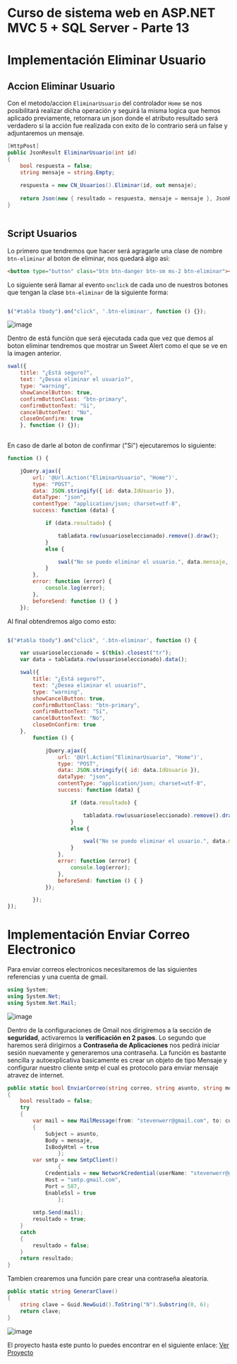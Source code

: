 # Curso de sistema web en ASP.NET MVC 5 + SQL Server - Parte 13

# Implementación Eliminar Usuario

## Accion Eliminar Usuario

Con el metodo/accion ```EliminarUsuario``` del controlador ```Home``` se nos posibilitará realizar dicha operación y seguirá la misma logica que hemos aplicado previamente, retornara un json donde el atributo resultado será verdadero si la acción fue realizada con exito de lo contrario será un false y adjuntaremos un mensaje.

```c#
[HttpPost]
public JsonResult EliminarUsuario(int id)
{
	bool respuesta = false;
	string mensaje = string.Empty;
	
	respuesta = new CN_Usuarios().Eliminar(id, out mensaje);
	
	return Json(new { resultado = respuesta, mensaje = mensaje }, JsonRequestBehavior.AllowGet);
}
	
```

## Script Usuarios

Lo primero que tendremos que hacer será agragarle una clase de nombre ```btn-eliminar``` al boton de eliminar, nos quedará algo asi:

```html
<button type="button" class="btn btn-danger btn-sm ms-2 btn-eliminar"><i class="fas fa-trash"></i></button>

```

Lo siguiente será llamar al evento ```onclick``` de cada uno de nuestros botones que tengan la clase ```btn-eliminar``` de la siguiente forma:

```js

$("#tabla tbody").on("click", '.btn-eliminar', function () {});

```

![image](https://user-images.githubusercontent.com/59342976/154889232-3131633f-9cc1-45fe-89a6-7a1750327113.png)

Dentro de está función que será ejecutada cada que vez que demos al boton eliminar tendremos que mostrar un Sweet Alert como el que se ve en la imagen anterior.

```js
swal({
	title: "¿Está seguro?",
	text: "¿Desea eliminar el usuario?",
	type: "warning",
	showCancelButton: true,
	confirmButtonClass: "btn-primary",
	confirmButtonText: "Si",
	cancelButtonText: "No",
	closeOnConfirm: true
	}, function () {});
	
```

En caso de darle al boton de confirmar ("Si") ejecutaremos lo siguiente:

```js
function () {

    jQuery.ajax({
        url: '@Url.Action("EliminarUsuario", "Home")',
        type: "POST",
        data: JSON.stringify({ id: data.IdUsuario }),
        dataType: "json",
        contentType: "application/json; charset=utf-8",
        success: function (data) {

            if (data.resultado) {

                tabladata.row(usuarioseleccionado).remove().draw();
            }
            else {

                swal("No se puedo eliminar el usuario.", data.mensaje, "error");
            }
        },
        error: function (error) {
            console.log(error);
        },
        beforeSend: function () { }
    });

```

Al final obtendremos algo como esto:

```js

$("#tabla tbody").on("click", '.btn-eliminar', function () {

    var usuarioseleccionado = $(this).closest("tr");
    var data = tabladata.row(usuarioseleccionado).data();

    swal({
        title: "¿Está seguro?",
        text: "¿Desea eliminar el usuario?",
        type: "warning",
        showCancelButton: true,
        confirmButtonClass: "btn-primary",
        confirmButtonText: "Si",
        cancelButtonText: "No",
        closeOnConfirm: true
    },
        function () {

            jQuery.ajax({
                url: '@Url.Action("EliminarUsuario", "Home")',
                type: "POST",
                data: JSON.stringify({ id: data.IdUsuario }),
                dataType: "json",
                contentType: "application/json; charset=utf-8",
                success: function (data) {

                    if (data.resultado) {

                        tabladata.row(usuarioseleccionado).remove().draw();
                    }
                    else {

                        swal("No se puedo eliminar el usuario.", data.mensaje, "error");
                    }
                },
                error: function (error) {
                    console.log(error);
                },
                beforeSend: function () { }
            });

        });
});

```

# Implementación Enviar Correo Electronico

Para enviar correos electronicos necesitaremos de las siguientes referencias y una cuenta de gmail.

``` c#
using System;
using System.Net;
using System.Net.Mail;

```

![image](https://user-images.githubusercontent.com/59342976/154890120-a6dd21e4-f07a-4d5a-896c-93f5389b6a10.png)

Dentro de la configuraciones de Gmail nos dirigiremos a la sección de **seguridad**, activaremos la **verificación en 2 pasos**. Lo segundo que haremos será dirigirnos a **Contraseña de Aplicaciones** nos pedirá iniciar sesión nuevamente y generaremos una contraseña. La función es bastante sencilla y autoexplicativa basicamente es crear un objeto de tipo Mensaje y configurar nuestro cliente smtp el cual es protocolo para enviar mensaje atravez de internet.

```c#
public static bool EnviarCorreo(string correo, string asunto, string mensaje)
{
	bool resultado = false;
	try
	{
		var mail = new MailMessage(from: "stevenwerr@gmail.com", to: correo)
		{
			Subject = asunto,
			Body = mensaje,
			IsBodyHtml = true
                };
		var smtp = new SmtpClient()
                {
			Credentials = new NetworkCredential(userName: "stevenwerr@gmail.com", password: "woibjdshycukncma"),
			Host = "smtp.gmail.com",
			Port = 587,
			EnableSsl = true
                };
		
		smtp.Send(mail);
		resultado = true;
	}
	catch
	{
		resultado = false;
	}
	return resultado;
}

```

Tambien crearemos una función pare crear una contraseña aleatoria.

```c#
public static string GenerarClave()
{
	string clave = Guid.NewGuid().ToString("N").Substring(0, 6);
	return clave;
}

```

![image](https://user-images.githubusercontent.com/59342976/154889815-55e91424-75e5-4c2d-b947-55925f21df3e.png)


El proyecto hasta este punto lo puedes encontrar en el siguiente enlace: [Ver Proyecto](https://github.com/Nu11Pointer/CursoMVC/tree/Parte13)
